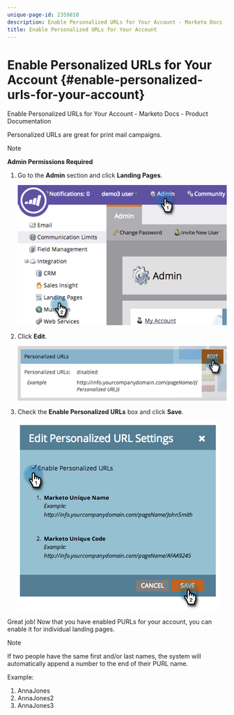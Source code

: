 ```yaml
---
unique-page-id: 2359810
description: Enable Personalized URLs for Your Account - Marketo Docs - Product Documentation
title: Enable Personalized URLs for Your Account
---
```


# Enable Personalized URLs for Your Account {#enable-personalized-urls-for-your-account}

Enable Personalized URLs for Your Account - Marketo Docs - Product Documentation

Personalized URLs are great for print mail campaigns.

>[!NOTE]
>
>**Admin Permissions Required**

1. Go to the **Admin** section and click **Landing Pages**.

   ![](assets/image2014-9-18-13-3a29-3a49.png)

1. Click **Edit**.

   ![](assets/image2014-9-18-13-3a29-3a58.png)

1. Check the **Enable Personalized URLs** box and click **Save**.

   ![](assets/image2014-9-18-13-3a30-3a6.png)

Great job! Now that you have enabled PURLs for your account, you can enable it for individual landing pages.

>[!NOTE]
>
>If two people have the same first and/or last names, the system will automatically append a number to the end of their PURL name.
>
>Example:
>
>1. AnnaJones
>1. AnnaJones2
>1. AnnaJones3
>

